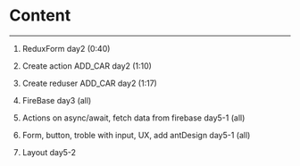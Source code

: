 # Content #

***

1. ReduxForm day2 (0:40)

2. Create action ADD_CAR day2 (1:10)

3. Create reduser ADD_CAR day2 (1:17)

4. FireBase day3 (all)

5. Actions on async/await, fetch data from firebase day5-1 (all)

6. Form, button, troble with input, UX, add antDesign day5-1 (all)

7. Layout day5-2
